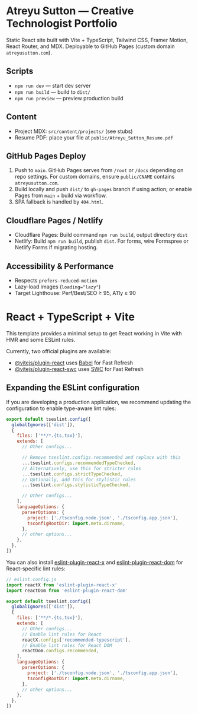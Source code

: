 # Atreyu Sutton — Creative Technologist Portfolio

Static React site built with Vite + TypeScript, Tailwind CSS, Framer Motion, React Router, and MDX. Deployable to GitHub Pages (custom domain `atreyusutton.com`).

## Scripts

- `npm run dev` — start dev server
- `npm run build` — build to `dist/`
- `npm run preview` — preview production build

## Content

- Project MDX: `src/content/projects/` (see stubs)
- Resume PDF: place your file at `public/Atreyu_Sutton_Resume.pdf`

## GitHub Pages Deploy

1. Push to `main`. GitHub Pages serves from `/root` or `/docs` depending on repo settings. For custom domains, ensure `public/CNAME` contains `atreyusutton.com`.
2. Build locally and push `dist/` to `gh-pages` branch if using action; or enable Pages from `main` + build via workflow.
3. SPA fallback is handled by `404.html`.

## Cloudflare Pages / Netlify

- Cloudflare Pages: Build command `npm run build`, output directory `dist`
- Netlify: Build `npm run build`, publish `dist`. For forms, wire Formspree or Netlify Forms if migrating hosting.

## Accessibility & Performance

- Respects `prefers-reduced-motion`
- Lazy-load images (`loading="lazy"`)
- Target Lighthouse: Perf/Best/SEO ≥ 95, A11y ≥ 90

# React + TypeScript + Vite

This template provides a minimal setup to get React working in Vite with HMR and some ESLint rules.

Currently, two official plugins are available:

- [@vitejs/plugin-react](githttps://github.com/vitejs/vite-plugin-react/blob/main/packages/plugin-react) uses [Babel](https://babeljs.io/) for Fast Refresh
- [@vitejs/plugin-react-swc](https://github.com/vitejs/vite-plugin-react/blob/main/packages/plugin-react-swc) uses [SWC](https://swc.rs/) for Fast Refresh

## Expanding the ESLint configuration

If you are developing a production application, we recommend updating the configuration to enable type-aware lint rules:

```js
export default tseslint.config([
  globalIgnores(['dist']),
  {
    files: ['**/*.{ts,tsx}'],
    extends: [
      // Other configs...

      // Remove tseslint.configs.recommended and replace with this
      ...tseslint.configs.recommendedTypeChecked,
      // Alternatively, use this for stricter rules
      ...tseslint.configs.strictTypeChecked,
      // Optionally, add this for stylistic rules
      ...tseslint.configs.stylisticTypeChecked,

      // Other configs...
    ],
    languageOptions: {
      parserOptions: {
        project: ['./tsconfig.node.json', './tsconfig.app.json'],
        tsconfigRootDir: import.meta.dirname,
      },
      // other options...
    },
  },
])
```

You can also install [eslint-plugin-react-x](https://github.com/Rel1cx/eslint-react/tree/main/packages/plugins/eslint-plugin-react-x) and [eslint-plugin-react-dom](https://github.com/Rel1cx/eslint-react/tree/main/packages/plugins/eslint-plugin-react-dom) for React-specific lint rules:

```js
// eslint.config.js
import reactX from 'eslint-plugin-react-x'
import reactDom from 'eslint-plugin-react-dom'

export default tseslint.config([
  globalIgnores(['dist']),
  {
    files: ['**/*.{ts,tsx}'],
    extends: [
      // Other configs...
      // Enable lint rules for React
      reactX.configs['recommended-typescript'],
      // Enable lint rules for React DOM
      reactDom.configs.recommended,
    ],
    languageOptions: {
      parserOptions: {
        project: ['./tsconfig.node.json', './tsconfig.app.json'],
        tsconfigRootDir: import.meta.dirname,
      },
      // other options...
    },
  },
])
```
